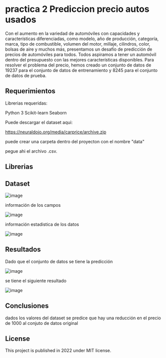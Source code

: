 # practica 2 Prediccion precio autos usados

Con el aumento en la variedad de automóviles con capacidades y características diferenciadas, como modelo, año de producción, categoría, marca, tipo de combustible, volumen del motor, millaje, cilindros, color, bolsas de aire y muchos más, presentamos un desafío de predicción de precios de automóviles para todos. Todos aspiramos a tener un automóvil dentro del presupuesto con las mejores características disponibles. Para resolver el problema del precio, hemos creado un conjunto de datos de 19237 para el conjunto de datos de entrenamiento y 8245 para el conjunto de datos de prueba.

## Requerimientos

Librerias requeridas:

Python 3
Scikit-learn
Seaborn

Puede descargar el dataset aqui:

https://neuraldojo.org/media/carprice/archive.zip

puede crear una carpeta dentro del proyecton con el nombre "data"

pegue ahi el archivo .csv.

## Librerias



## Dataset

![image](https://user-images.githubusercontent.com/16781247/161183677-7172b1df-944b-4108-9486-703b9db27657.png)

información de los campos

![image](https://user-images.githubusercontent.com/16781247/161183789-b7c36f31-8eec-4559-8633-62d90373187a.png)

información estadistica de los datos

![image](https://user-images.githubusercontent.com/16781247/161184043-7d5bd086-60a2-4585-b235-c000ae8329b6.png)

## Resultados

Dado que el conjunto de datos se tiene la predicción

![image](https://user-images.githubusercontent.com/16781247/163121107-7390cb1f-8ad0-406b-9653-8bb48352457e.png)

se tiene el siguiente resultado

![image](https://user-images.githubusercontent.com/16781247/163121171-68d18b3a-497a-4377-87d0-098d3afae395.png)


## Conclusiones

dados los valores del dataset se predice que hay una reducción en el precio de 1000 al conjuto de datos original


## License
This project is published in 2022 under MIT license.
